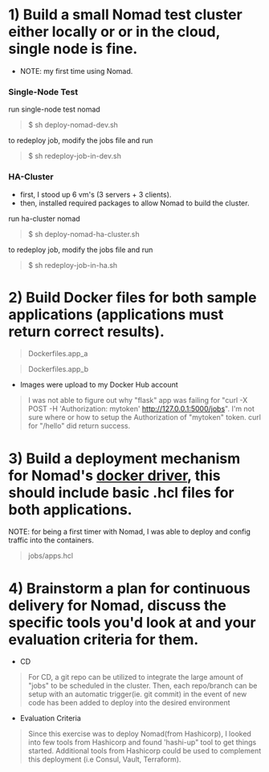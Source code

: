
# 1) Build a small Nomad test cluster either locally or or in the cloud, single node is fine.

- NOTE: my first time using Nomad. 

### Single-Node Test

run single-node test nomad

>$ sh deploy-nomad-dev.sh 
 
to redeploy job, modify the jobs file and run

>$ sh redeploy-job-in-dev.sh


### HA-Cluster

 - first, I stood up 6 vm's (3 servers + 3 clients). 
 - then, installed required packages to allow Nomad to build the cluster.

run ha-cluster nomad

>$ sh deploy-nomad-ha-cluster.sh 

to redeploy job, modify the jobs file and run

>$ sh redeploy-job-in-ha.sh


# 2) Build Docker files for both sample applications (applications must return correct results).

> Dockerfiles.app_a

> Dockerfiles.app_b

- Images were upload to my Docker Hub account
> I was not able to figure out why "flask" app was failing for "curl -X POST -H 'Authorization: mytoken' http://127.0.0.1:5000/jobs".
> I'm not sure where or how to setup the Authorization of "mytoken" token.
> curl for "/hello" did return success.


# 3) Build a deployment mechanism for Nomad's [docker driver](https://www.nomadproject.io/docs/drivers/docker), this should include basic .hcl files for both applications.

NOTE: for being a first timer with Nomad, I was able to deploy and config traffic into the containers. 

> jobs/apps.hcl


# 4) Brainstorm a plan for continuous delivery for Nomad, discuss the specific tools you'd look at and your evaluation criteria for them.

  - CD
> For CD, a git repo can be utilized to integrate the large amount of "jobs" to be scheduled in the cluster. 
> Then, each repo/branch can be setup with an automatic trigger(ie. git commit) in the event of new code has been added to deploy into the desired environment

  - Evaluation Criteria
> Since this exercise was to deploy Nomad(from Hashicorp), I looked into few tools from Hashicorp and found 'hashi-up" tool to get things started.
> Additional tools from Hashicorp could be used to complement this deployment (i.e  Consul, Vault, Terraform). 
